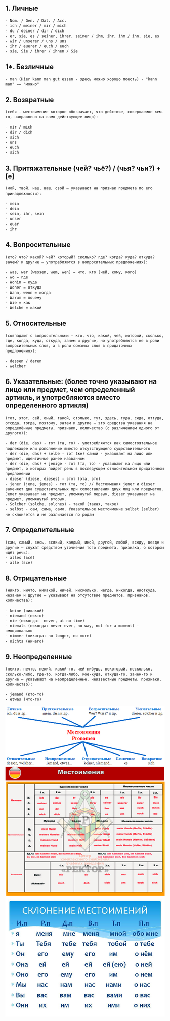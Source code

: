 ## 1. Личные
    - Nom. / Gen. / Dat. / Acc.
    - ich / meiner / mir / mich
    - du / deiner / dir / dich
    - er, sie, es / seiner, ihrer, seiner / ihm, ihr, ihm / ihn, sie, es
    - wir / unserer / uns / uns
    - ihr / euerer / euch / euch
    - sie, Sie / ihrer / ihnen / Sie
## 1*. Безличные
    - man (Hier kann man gut essen - здесь можно хорошо поесть) - "kann man" == "можно"
    
## 2. Возвратные 
    (себя – местоимение которое обозначает, что действие, совершаемое кем-то, направлено на само действующее лицо):

    - mir / mich
    - dir / dich
    - sich
    - uns
    - euch
    - sich

## 3. Притяжательные  (чей? чьё?) / (чья? чьи?) +[e]
    (мой, твой, наш, ваш, свой – указывают на признак предмета по его принадлежности):

    - mein
    - dein
    - sein, ihr, sein
    - unser
    - euer
    - ihr

## 4. Вопросительные 
    (кто? что? какой? чей? который? сколько? где? когда? куда? откуда? зачем? и другие – употребляются в вопросительных предложениях):

    - was, wer (wessen, wem, wen) = что, кто (чей, кому, кого)
    - wo = где
    - Wohin = куда
    - Woher = откуда
    - Wann, wenn = когда
    - Warum = почему
    - Wie = как
    - Welche = какой

## 5. Относительные 
    (совпадают с вопросительными – кто, что, какой, чей, который, сколько, где, когда, куда, откуда, зачем и другие, но употребляются не в роли вопросительных слов, а в роли союзных слов в придаточных предложениях):

    - dessen / deren
    - welcher

## 6. Указательные: (более точно указывают на лицо или предмет, чем определенный артикль, и употребляются вместо определенного артикля)
    (тот, этот, сей, оный, такой, столько, тут, здесь, туда, сюда, оттуда, отсюда, тогда, поэтому, затем и другие – это средства указания на определённые предметы, признаки, количество (с различением одного от другого)):

    - der (die, das) - тот (та, то) - употребляются как самостоятельное подлежащее или дополнение вместо отсутствующего существительного
    - der (die, das) + selbe - тот (же) самый - указывают на лицо или предмет, идентичные ранее названным
    - der (die, das) + jenige - тот (та, то) - указывают на лицо или предмет, о которых пойдет речь в последующем относительном придаточном предложении
    - dieser (diese, dieses) - этот (эта, это)
    - jener (jene, jenes) - тот (та, то) // Местоимения jener и dieser заменяют два существительных при сопоставлении двух лиц или предметов. Jener указывает на предмет, упомянутый первым, dieser указывает на предмет, упомянутый вторым.
    - Solcher (solche, solches) - такой (такая, такое) 
    - selbst - сам, сама, само. Указательное местоимение selbst (selber) не склоняется и не различается по родам
    
## 7. Определительные
    (сам, самый, весь, всякий, каждый, иной, другой, любой, всюду, везде и другие – служат средством уточнения того предмета, признака, о котором идёт речь):
    - alles (всё)
    - alle (все)

## 8. Отрицательные
    (никто, ничто, никакой, ничей, нисколько, негде, никогда, ниоткуда, незачем и другие – указывают на отсутствие предметов, признаков, количества):

    - keine (никакой)
    - niemand (никто)
    - nie (никогда:  never, at no time)
    - niemals (никогда: never ever, no way, not for a moment) - эмоционально
    - nimmer (никогда: no longer, no more)
    - nichts (ничего)

## 9. Неопределенные
    (некто, нечто, некий, какой-то, чей-нибудь, некоторый, несколько, сколько-либо, где-то, когда-либо, кое-куда, откуда-то, зачем-то и другие – указывают на неопределённые, неизвестные предметы, признаки, количество):

    - jemand (кто-то)
    - etwas (что-то)


![типы местоимений](./images/Pronomen/pronomen_types.jpg)<br />
![склонение местоимений](./images/Pronomen/pronomen.jpeg)<br />
![склонение русских местоимений](./images/Pronomen/pronomen_rusisch.jpg)<br />